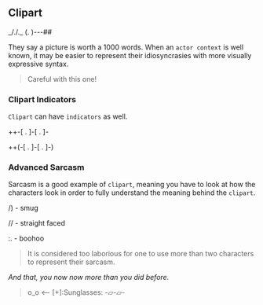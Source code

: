 ## Clipart

_/.\/.\_
(. )---##

They say a picture is worth a 1000 words.  When an `actor context` is well known, it may be easier to represent their idiosyncrasies with more visually expressive syntax.

> Careful with this one!

### Clipart Indicators
`Clipart` can have `indicators` as well.

++-[ . ]-[ . ]-

++(-[ . ]-[ . ]-)

### Advanced Sarcasm
Sarcasm is a good example of `clipart`, meaning you have to look at how the characters look in order to fully understand the meaning behind the `clipart`.

/) - smug

// - straight faced

:. - boohoo

> It is considered too laborious for one to use more than two characters to represent their sarcasm.

_And that, you now now more than you did before._
>  o_o <-- [+]:Sunglasses:
> -▱-▱-